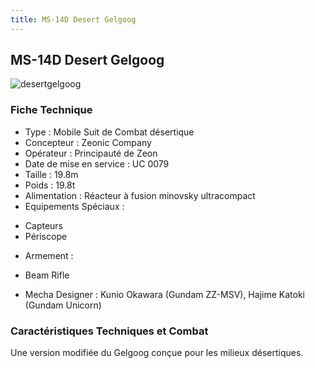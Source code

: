 ```yaml
---
title: MS-14D Desert Gelgoog
---
```


MS-14D Desert Gelgoog
---------------------

![desertgelgoog](/images/stories/saga/unicorn/mechas/zeon/desertgelgoog.png)
### Fiche Technique


- Type : Mobile Suit de Combat désertique  
- Concepteur : Zeonic Company  
- Opérateur : Principauté de Zeon  
- Date de mise en service : UC 0079  
- Taille : 19.8m   
- Poids : 19.8t   
- Alimentation : Réacteur à fusion minovsky ultracompact  
- Equipements Spéciaux :


* Capteurs
* Périscope


- Armement :


* Beam Rifle


- Mecha Designer : Kunio Okawara (Gundam ZZ-MSV), Hajime Katoki (Gundam Unicorn)


### Caractéristiques Techniques et Combat


Une version modifiée du Gelgoog conçue pour les milieux désertiques.

